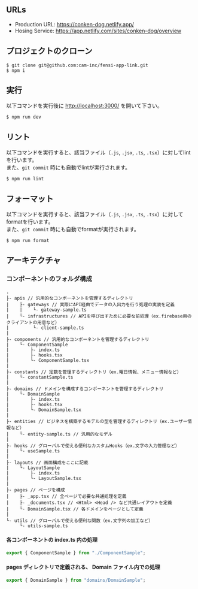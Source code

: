 ## URLs
- Production URL: https://conken-dog.netlify.app/
- Hosing Service: https://app.netlify.com/sites/conken-dog/overview

## プロジェクトのクローン
```
$ git clone git@github.com:cam-inc/fensi-app-link.git
$ npm i
```

## 実行
以下コマンドを実行後に [http://localhost:3000/](http://localhost:3000/) を開いて下さい。
```
$ npm run dev
```

## リント
以下コマンドを実行すると、該当ファイル（`.js`, `.jsx`, `.ts`, `.tsx`）に対してlintを行います。<br>
また、`git commit` 時にも自動でlintが実行されます。
```
$ npm run lint
```

## フォーマット
以下コマンドを実行すると、該当ファイル（`.js`, `.jsx`, `.ts`, `.tsx`）に対してformatを行います。<br>
また、`git commit` 時にも自動でformatが実行されます。
```
$ npm run format
```

## アーキテクチャ

### コンポーネントのフォルダ構成

```
.
├- apis // 汎用的なコンポーネントを管理するディレクトリ
|    ├- gateways // 実際にAPI経由でデータの入出力を行う処理の実装を定義
|    |    └- gateway-sample.ts
|    └- infrastructures // APIを呼び出すために必要な前処理（ex.firebase用のクライアントの用意など）
|         └- client-sample.ts
|
├- components // 汎用的なコンポーネントを管理するディレクトリ
|    └- ComponentSample
|        ├- index.ts
|        ├- hooks.tsx
|        └- ComponentSample.tsx
|
├- constants // 定数を管理するディレクトリ（ex.曜日情報、メニュー情報など）
|    └- constantSample.ts
|
├- domains // ドメインを構成するコンポーネントを管理するディレクトリ
|    └- DomainSample
|        ├- index.ts
|        ├- hooks.tsx
|        └- DomainSample.tsx
|
├- entities // ビジネスを構築するモデルの型を管理するディレクトリ（ex.ユーザー情報など）
|    └- entity-sample.ts // 汎用的なモデル
|
├- hooks // グローバルで使える便利なカスタムHooks（ex.文字の入力管理など）
|    └- useSample.ts
|
├- layouts // 画面構成をここに記載
|    └- LayoutSample
|        ├- index.ts
|        └- LayoutSample.tsx
|
├- pages // ページを構成
|    ├- _app.tsx // 全ページで必要な共通処理を定義
|    ├- _documents.tsx // <Html> <Head /> など共通レイアウトを定義
|    └- DomainSample.tsx // 各ドメインをページとして定義
|
└- utils // グローバルで使える便利な関数（ex.文字列の加工など）
     └- utils-sample.ts
```

#### 各コンポーネントの index.ts 内の処理

```ts
export { ComponentSample } from "./ComponentSample";
```

#### pages ディレクトリで定義される、 Domain ファイル内での処理

```ts
export { DomainSample } from "domains/DomainSample";
```

